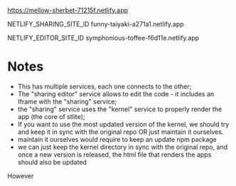 https://mellow-sherbet-71215f.netlify.app

NETLIFY_SHARING_SITE_ID
funny-taiyaki-a271a1.netlify.app

NETLIFY_EDITOR_SITE_ID
symphonious-toffee-f6d11e.netlify.app

# Notes

- This has multiple services, each one connects to the other;
- The "sharing editor" service allows to edit the code - it includes an Iframe with the "sharing" service;
- the "sharing" service uses the "kernel" service to properly render the app (the core of stlite);
- If you want to use the most updated version of the kernel, we should try and keep it in sync with the original repo OR just maintain it ourselves.
- maintain it ourselves would require to keep an update npm package
- we can just keep the kernel directory in sync with the original repo, and once a new version is released, the html file that renders the apps should also be updated

However

